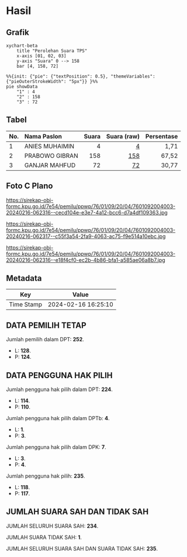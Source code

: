 # Hasil

## Grafik

```mermaid
xychart-beta
    title "Perolehan Suara TPS"
    x-axis [01, 02, 03]
    y-axis "Suara" 0 --> 158
    bar [4, 158, 72]
```

```mermaid
%%{init: {"pie": {"textPosition": 0.5}, "themeVariables": {"pieOuterStrokeWidth": "5px"}} }%%
pie showData
    "1" : 4
    "2" : 158
    "3" : 72
```

## Tabel

| No. | Nama Paslon    | Suara | Suara (raw) | Persentase |
|:--- |:-------------- | -----:| -----------:| ----------:|
| 1   | ANIES MUHAIMIN | 4     | [4][p-1]    | 1,71       |
| 2   | PRABOWO GIBRAN | 158   | [158][p-2]  | 67,52      |
| 3   | GANJAR MAHFUD  | 72    | [72][p-3]   | 30,77      |


[p-1]: https://github.com/gigit-pemilu/pemilu-2024-76-sulawesi-barat/blob/main/pilpres/hitung-suara/sub/76-sulawesi-barat/sub/01-pasangkayu/sub/09-pedongga/sub/2004-martasari/sub/003-tps/sub/paslon-1.txt
[p-2]: https://github.com/gigit-pemilu/pemilu-2024-76-sulawesi-barat/blob/main/pilpres/hitung-suara/sub/76-sulawesi-barat/sub/01-pasangkayu/sub/09-pedongga/sub/2004-martasari/sub/003-tps/sub/paslon-2.txt
[p-3]: https://github.com/gigit-pemilu/pemilu-2024-76-sulawesi-barat/blob/main/pilpres/hitung-suara/sub/76-sulawesi-barat/sub/01-pasangkayu/sub/09-pedongga/sub/2004-martasari/sub/003-tps/sub/paslon-3.txt

## Foto C Plano

https://sirekap-obj-formc.kpu.go.id/7e54/pemilu/ppwp/76/01/09/20/04/7601092004003-20240216-062316--cecd104e-e3e7-4a12-bcc6-d7a4df109363.jpg

https://sirekap-obj-formc.kpu.go.id/7e54/pemilu/ppwp/76/01/09/20/04/7601092004003-20240216-062317--c55f3a54-2fa9-4063-ac75-f9e514a10ebc.jpg

https://sirekap-obj-formc.kpu.go.id/7e54/pemilu/ppwp/76/01/09/20/04/7601092004003-20240216-062316--e18f4cf0-ec2b-4b86-bfa1-a585ae06a8b7.jpg


## Metadata

| Key        | Value               |
| ---------- | ------------------- |
| Time Stamp | 2024-02-16 16:25:10 |


## DATA PEMILIH TETAP

Jumlah pemilih dalam DPT: **252**.
 * L: **128**.
 * P: **124**.

## DATA PENGGUNA HAK PILIH

Jumlah pengguna hak pilih dalam DPT: **224**.
 * L: **114**.
 * P: **110**.

Jumlah pengguna hak pilih dalam DPTb: **4**.
 * L: **1**.
 * P: **3**.

Jumlah pengguna hak pilih dalam DPK: **7**.
 * L: **3**.
 * P: **4**.

Jumlah pengguna hak pilih: **235**.
 * L: **118**.
 * P: **117**.

## JUMLAH SUARA SAH DAN TIDAK SAH

JUMLAH SELURUH SUARA SAH: **234**.

JUMLAH SUARA TIDAK SAH: **1**.

JUMLAH SELURUH SUARA SAH DAN SUARA TIDAK SAH: **235**.


